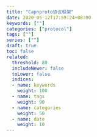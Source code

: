 ```yaml
---
title: "Capnproto协议框架"
date: 2020-05-12T17:59:24+08:00
keywords: [""]
categories: ["protocol"]
tags: [""]
series: [""]
draft: true
toc: false
related:
  threshold: 80
  includeNewer: false
  toLower: false
  indices:
  - name: keywords
    weight: 100
  - name: tags
    weight: 90
  - name: categories
    weight: 50
  - name: date
    weight: 10
---
```


